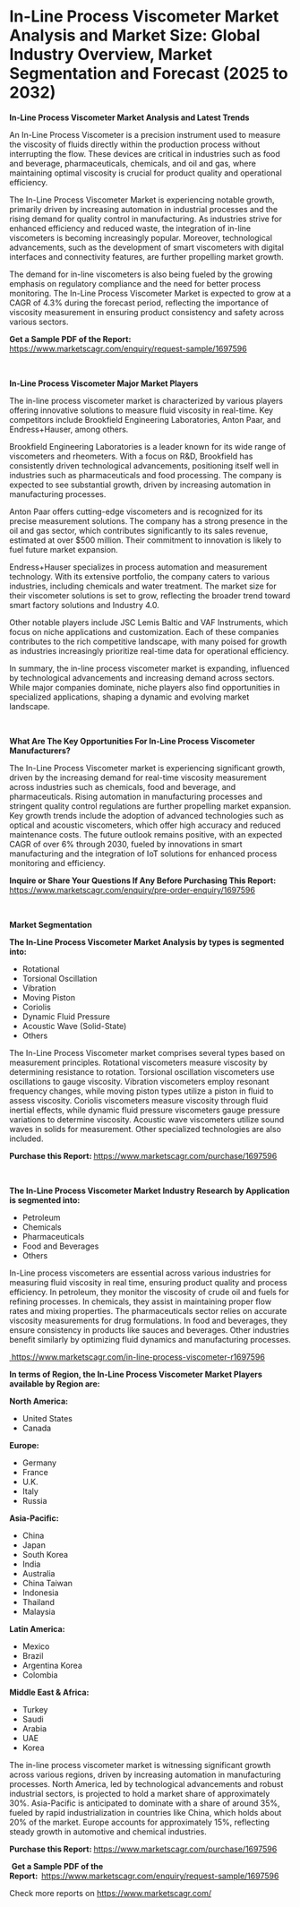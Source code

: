 <p><h1>In-Line Process Viscometer Market Analysis and Market Size: Global Industry Overview, Market Segmentation and Forecast (2025 to 2032)</h1></p><p><strong>In-Line Process Viscometer Market Analysis and Latest Trends</strong></p>
<p><p>An In-Line Process Viscometer is a precision instrument used to measure the viscosity of fluids directly within the production process without interrupting the flow. These devices are critical in industries such as food and beverage, pharmaceuticals, chemicals, and oil and gas, where maintaining optimal viscosity is crucial for product quality and operational efficiency.</p><p>The In-Line Process Viscometer Market is experiencing notable growth, primarily driven by increasing automation in industrial processes and the rising demand for quality control in manufacturing. As industries strive for enhanced efficiency and reduced waste, the integration of in-line viscometers is becoming increasingly popular. Moreover, technological advancements, such as the development of smart viscometers with digital interfaces and connectivity features, are further propelling market growth.</p><p>The demand for in-line viscometers is also being fueled by the growing emphasis on regulatory compliance and the need for better process monitoring. The In-Line Process Viscometer Market is expected to grow at a CAGR of 4.3% during the forecast period, reflecting the importance of viscosity measurement in ensuring product consistency and safety across various sectors.</p></p>
<p><strong>Get a Sample PDF of the Report:&nbsp;</strong> <a href="https://www.marketscagr.com/enquiry/request-sample/1697596?utm_campaign=3501&utm_medium=2&utm_source=Github&utm_content=ia&utm_term=24032025&utm_id=in-line-process-viscometer">https://www.marketscagr.com/enquiry/request-sample/1697596</a></p>
<p>&nbsp;</p>
<p><strong>In-Line Process Viscometer Major Market Players</strong></p>
<p><p>The in-line process viscometer market is characterized by various players offering innovative solutions to measure fluid viscosity in real-time. Key competitors include Brookfield Engineering Laboratories, Anton Paar, and Endress+Hauser, among others.</p><p>Brookfield Engineering Laboratories is a leader known for its wide range of viscometers and rheometers. With a focus on R&D, Brookfield has consistently driven technological advancements, positioning itself well in industries such as pharmaceuticals and food processing. The company is expected to see substantial growth, driven by increasing automation in manufacturing processes.</p><p>Anton Paar offers cutting-edge viscometers and is recognized for its precise measurement solutions. The company has a strong presence in the oil and gas sector, which contributes significantly to its sales revenue, estimated at over $500 million. Their commitment to innovation is likely to fuel future market expansion.</p><p>Endress+Hauser specializes in process automation and measurement technology. With its extensive portfolio, the company caters to various industries, including chemicals and water treatment. The market size for their viscometer solutions is set to grow, reflecting the broader trend toward smart factory solutions and Industry 4.0.</p><p>Other notable players include JSC Lemis Baltic and VAF Instruments, which focus on niche applications and customization. Each of these companies contributes to the rich competitive landscape, with many poised for growth as industries increasingly prioritize real-time data for operational efficiency.</p><p>In summary, the in-line process viscometer market is expanding, influenced by technological advancements and increasing demand across sectors. While major companies dominate, niche players also find opportunities in specialized applications, shaping a dynamic and evolving market landscape.</p></p>
<p>&nbsp;</p>
<p><strong>What Are The Key Opportunities For In-Line Process Viscometer Manufacturers?</strong></p>
<p><p>The In-Line Process Viscometer market is experiencing significant growth, driven by the increasing demand for real-time viscosity measurement across industries such as chemicals, food and beverage, and pharmaceuticals. Rising automation in manufacturing processes and stringent quality control regulations are further propelling market expansion. Key growth trends include the adoption of advanced technologies such as optical and acoustic viscometers, which offer high accuracy and reduced maintenance costs. The future outlook remains positive, with an expected CAGR of over 6% through 2030, fueled by innovations in smart manufacturing and the integration of IoT solutions for enhanced process monitoring and efficiency.</p></p>
<p><strong>Inquire or Share Your Questions If Any Before Purchasing This Report:</strong> <a href="https://www.marketscagr.com/enquiry/pre-order-enquiry/1697596?utm_campaign=3501&utm_medium=2&utm_source=Github&utm_content=ia&utm_term=24032025&utm_id=in-line-process-viscometer">https://www.marketscagr.com/enquiry/pre-order-enquiry/1697596</a></p>
<p>&nbsp;</p>
<p><strong>Market Segmentation</strong></p>
<p><strong>The In-Line Process Viscometer Market Analysis by types is segmented into:</strong></p>
<p><ul><li>Rotational</li><li>Torsional Oscillation</li><li>Vibration</li><li>Moving Piston</li><li>Coriolis</li><li>Dynamic Fluid Pressure</li><li>Acoustic Wave (Solid-State)</li><li>Others</li></ul></p>
<p><p>The In-Line Process Viscometer market comprises several types based on measurement principles. Rotational viscometers measure viscosity by determining resistance to rotation. Torsional oscillation viscometers use oscillations to gauge viscosity. Vibration viscometers employ resonant frequency changes, while moving piston types utilize a piston in fluid to assess viscosity. Coriolis viscometers measure viscosity through fluid inertial effects, while dynamic fluid pressure viscometers gauge pressure variations to determine viscosity. Acoustic wave viscometers utilize sound waves in solids for measurement. Other specialized technologies are also included.</p></p>
<p><strong>Purchase this Report:&nbsp;</strong><a href="https://www.marketscagr.com/purchase/1697596?utm_campaign=3501&utm_medium=2&utm_source=Github&utm_content=ia&utm_term=24032025&utm_id=in-line-process-viscometer">https://www.marketscagr.com/purchase/1697596</a></p>
<p>&nbsp;</p>
<p><strong>The In-Line Process Viscometer Market Industry Research by Application is segmented into:</strong></p>
<p><ul><li>Petroleum</li><li>Chemicals</li><li>Pharmaceuticals</li><li>Food and Beverages</li><li>Others</li></ul></p>
<p><p>In-Line process viscometers are essential across various industries for measuring fluid viscosity in real time, ensuring product quality and process efficiency. In petroleum, they monitor the viscosity of crude oil and fuels for refining processes. In chemicals, they assist in maintaining proper flow rates and mixing properties. The pharmaceuticals sector relies on accurate viscosity measurements for drug formulations. In food and beverages, they ensure consistency in products like sauces and beverages. Other industries benefit similarly by optimizing fluid dynamics and manufacturing processes.</p></p>
<p><a href="https://www.marketscagr.com/in-line-process-viscometer-r1697596?utm_campaign=3501&utm_medium=2&utm_source=Github&utm_content=ia&utm_term=24032025&utm_id=in-line-process-viscometer">&nbsp;https://www.marketscagr.com/in-line-process-viscometer-r1697596</a></p>
<p><strong>In terms of Region, the In-Line Process Viscometer Market Players available by Region are:</strong></p>
<p>
    <p> <strong> North America: </strong>
        <ul>
            <li>United States</li>
            <li>Canada</li>
        </ul>
        </p> 
    <p> <strong> Europe: </strong>
        <ul>
            <li>Germany</li>
            <li>France</li>
            <li>U.K.</li>
            <li>Italy</li>
            <li>Russia</li>
        </ul>
        </p> 
    <p> <strong> Asia-Pacific: </strong>
        <ul>
            <li>China</li>
            <li>Japan</li>
            <li>South Korea</li>
            <li>India</li>
            <li>Australia</li>
            <li>China Taiwan</li>
            <li>Indonesia</li>
            <li>Thailand</li>
            <li>Malaysia</li>
        </ul>
        </p> 
    <p> <strong> Latin America: </strong>
        <ul>
            <li>Mexico</li>
            <li>Brazil</li>
            <li>Argentina Korea</li>
            <li>Colombia</li>
        </ul>
        </p> 
    <p> <strong> Middle East & Africa: </strong>
        <ul>
            <li>Turkey</li>
            <li>Saudi</li>
            <li>Arabia</li>
            <li>UAE</li>
            <li>Korea</li>
        </ul>
    </p>
    </p>
<p><p>The in-line process viscometer market is witnessing significant growth across various regions, driven by increasing automation in manufacturing processes. North America, led by technological advancements and robust industrial sectors, is projected to hold a market share of approximately 30%. Asia-Pacific is anticipated to dominate with a share of around 35%, fueled by rapid industrialization in countries like China, which holds about 20% of the market. Europe accounts for approximately 15%, reflecting steady growth in automotive and chemical industries.</p></p>
<p><strong>Purchase this Report: </strong><a href="https://www.marketscagr.com/purchase/1697596?utm_campaign=3501&utm_medium=2&utm_source=Github&utm_content=ia&utm_term=24032025&utm_id=in-line-process-viscometer">https://www.marketscagr.com/purchase/1697596</a></p>
<p>&nbsp;<strong>Get a Sample PDF of the Report:&nbsp;&nbsp;</strong><a href="https://www.marketscagr.com/enquiry/request-sample/1697596?utm_campaign=3501&utm_medium=2&utm_source=Github&utm_content=ia&utm_term=24032025&utm_id=in-line-process-viscometer">https://www.marketscagr.com/enquiry/request-sample/1697596</a></p>
<p><strong></strong></p>
<p>Check more reports on <a href="https://www.marketscagr.com/?utm_campaign=3501&utm_medium=2&utm_source=Github&utm_content=ia&utm_term=24032025&utm_id=in-line-process-viscometer">https://www.marketscagr.com/</a></p>